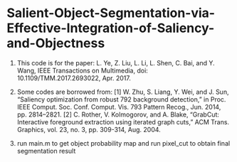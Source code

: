 # Salient-Object-Segmentation-via-Effective-Integration-of-Saliency-and-Objectness

1. This code is for the paper: L. Ye, Z. Liu, L. Li, L. Shen, C. Bai, and Y. Wang, 
IEEE Transactions on Multimedia, doi: 10.1109/TMM.2017.2693022, Apr. 2017. 

2. Some codes are borrowed from: [1] W. Zhu, S. Liang, Y. Wei, and J. Sun, “Saliency optimization from robust 792
background detection,” in Proc. IEEE Comput. Soc. Conf. Comput. Vis. 793
Pattern Recog., Jun. 2014, pp. 2814–2821. [2] C. Rother, V. Kolmogorov, and A. Blake, “GrabCut: Interactive
foreground extraction using iterated graph cuts,” ACM Trans. Graphics,
vol. 23, no. 3, pp. 309-314, Aug. 2004.

3. run main.m to get object probability map
   and run pixel_cut to obtain final segmentation result
